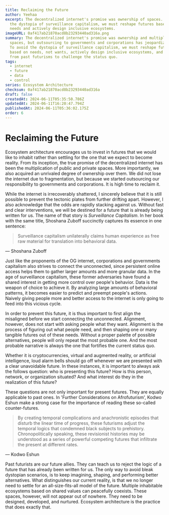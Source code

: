 ```yaml
---
title: Reclaiming the Future
author: Yeehaa
excerpt: The decentralized internet's promise was ownership of spaces. To avoid
  the dystopia of surveillance capitalism, we must reshape futures based on
  needs and actively design inclusive ecosystems.
imageURL: 0af417ab21870acd8b23293440ad316a.png
summary: The decentralized internet's promise was ownership and multiplicity of
  spaces, but outsourcing to governments and corporations has jeopardized this.
  To avoid the dystopia of surveillance capitalism, we must reshape futures
  based on needs, not wants, actively design inclusive ecosystems, and learn
  from past futurisms to challenge the status quo.
tags:
  - internet
  - future
  - data
  - control
series: Ecosystem Architecture
checksum: 0af417ab21870acd8b23293440ad316a
draft: false
createdAt: 2024-06-11T05:35:50.786Z
updatedAt: 2024-06-11T16:20:47.794Z
publishedAt: 2024-06-11T05:36:02.175Z
order: 6
---
```


# Reclaiming the Future

Ecosystem architecture encourages us to invest in futures that we would like to inhabit rather than settling for the one that we expect to become reality. From its inception, the true promise of the decentralized internet has been the multiplication of public and private spaces. More importantly, we also acquired an unrivaled degree of ownership over them. We did not lose the internet due to fragmentation, but because we started outsourcing our responsibility to governments and corporations. It is high time to reclaim it.

While the internet is irrecoverably shattered, I sincerely believe that it is still possible to prevent the tectonic plates from further drifting apart. However, I also acknowledge that the odds are rapidly stacking against us. Without fast and clear interventions, we will be destined for a future that is already being written for us. The name of that story is *Surveillance Capitalism*. In her book with the same title, Shoshana Zuboff succinctly captures its essence in one sentence:

 > 
 > Surveillance capitalism unilaterally claims human experience as free raw material for translation into behavioral data.

― Shoshana Zuboff

Just like the proponents of the OG internet, corporations and governments capitalism also strives to connect the unconnected, since persistent online access helps them to gather larger amounts and more granular data. In the age of surveillance capitalism, these former adversaries have found a shared interest in getting more control over people's behavior. Data is the weapon of choice to achieve it. By analyzing large amounts of behavioral patterns, it becomes easier to predict and preempt people's actions. Naively giving people more and better access to the internet is only going to feed into this vicious cycle.

In order to prevent this future, it is thus important to first align the misaligned before we start connecting the unconnected. Alignment, however, does not start with asking people what they want. Alignment is the process of figuring out what people need, and then shaping one or many tangible futures out of these needs. Without a proper palette of possible alternatives, people will only repeat the most probable one. And the most probable narrative is always the one that fortifies the current status quo.

Whether it is cryptocurrencies, virtual and augmented reality, or artificial intelligence, loud alarm bells should go off whenever we are presented with a clear unavoidable future. In these instances, it is important to always ask the follows question: who is presenting this future? How is this person, network, or organization situated? And what interest do they in the realization of this future? 

These questions are not only important for present futures. They are equally applicable to past ones. In 'Further Considerations on Afrofuturism', Kodwo Eshun make a strong case for the importance of reading these so-called counter-futures.

 > 
 > By creating temporal complications and anachronistic episodes that disturb the linear time of progress, these futurisms adjust the temporal logics that condemned black subjects to prehistory. Chronopolitically speaking, these revisionist histories may be understood as a series of powerful competing futures that infiltrate the present at different rates.

— Kodwo Eshun

Past futurists are our future allies. They can teach us to reject the logic of a future that has already been written for us. The only way to avoid bleak dystopian scenarios, is to keep imagining, shaping, and performing better alternatives. What distinguishes our current reality, is that we no longer need to settle for an all-size-fits-all model of the future. Multiple inhabitable ecosystems based on shared values can peacefully coexists. These spaces, however, will not appear out of nowhere. They need to be designed, developed, and nurtured. Ecosystem architecture is the practice that does exactly that.


